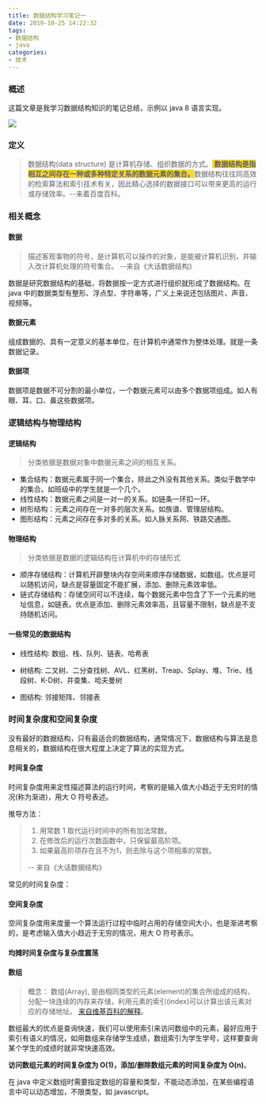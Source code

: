 ```yaml
---
title: 数据结构学习笔记一
date: 2019-10-25 14:22:32
tags:
- 数据结构
- java
categories:
- 技术
---
```


### 概述

这篇文章是我学习数据结构知识的笔记总结，示例以 java 8 语言实现。

![](https://blog-images.qiniu.wqf31415.xyz/data_structure.jpg)



### 定义

> 数据结构(data structure) 是计算机存储、组织数据的方式。<span style="background-color: #fad733;"> **数据结构是指相互之间存在一种或多种特定关系的数据元素的集合。**</span>数据结构往往同高效的检索算法和索引技术有关，因此精心选择的数据接口可以带来更高的运行或存储效率。--来着百度百科。



<!-- more-->



### 相关概念

#### 数据

> 描述客观事物的符号，是计算机可以操作的对象，是能被计算机识别，并输入改计算机处理的符号集合。 --来自《大话数据结构》

数据是研究数据结构的基础，将数据按一定方式进行组织就形成了数据结构。在 java 中的数据类型有整形、浮点型、字符串等，广义上来说还包括图片、声音、视频等。

#### 数据元素

组成数据的、具有一定意义的基本单位，在计算机中通常作为整体处理。就是一条数据记录。

#### 数据项

数据项是数据不可分割的最小单位，一个数据元素可以由多个数据项组成。如人有眼、耳、口、鼻这些数据项。



### 逻辑结构与物理结构

#### 逻辑结构

> 分类依据是数据对象中数据元素之间的相互关系。

- 集合结构：数据元素属于同一个集合，除此之外没有其他关系。类似于数学中的集合。如班级中的学生就是一个几个。
- 线性结构：数据元素之间是一对一的关系。如链条一环扣一环。
- 树形结构：元素之间存在一对多的层次关系。如族谱、管理层结构。
- 图形结构：元素之间存在多对多的关系。如人脉关系网、铁路交通图。

#### 物理结构

> 分类依据是数据的逻辑结构在计算机中的存储形式

- 顺序存储结构：计算机开辟整块内存空间来顺序存储数据，如数组。优点是可以随机访问，缺点是容量固定不能扩展，添加、删除元素效率低。
- 链式存储结构：存储空间可以不连续，每个数据元素中包含了下一个元素的地址信息，如链表。优点是添加、删除元素效率高，且容量不限制，缺点是不支持随机访问。

#### 一些常见的数据结构

- 线性结构: 数组、栈、队列、链表、哈希表

- 树结构: 二叉树、二分查找树、AVL、红黑树、Treap、Splay、堆、Trie、线段树、K-D树、并查集、哈夫曼树

- 图结构: 邻接矩阵、邻接表


### 时间复杂度和空间复杂度

没有最好的数据结构，只有最适合的数据结构，通常情况下，数据结构与算法是息息相关的，数据结构在很大程度上决定了算法的实现方式。

#### 时间复杂度

时间复杂度用来定性描述算法的运行时间，考察的是输入值大小趋近于无穷时的情况(称为渐进)，用大 O 符号表述。

推导方法：

> 1. 用常数 1 取代运行时间中的所有加法常数。
> 2. 在修改后的运行次数函数中，只保留最高阶项。
> 3. 如果最高阶项存在且不为1，则去除与这个项相乘的常数。
>
> -- 来自《大话数据结构》

常见的时间复杂度：



#### 空间复杂度

空间复杂度用来度量一个算法运行过程中临时占用的存储空间大小，也是渐进考察的，是考虑输入值大小趋近于无穷的情况，用大 O 符号表示。


#### 均摊时间复杂度与复杂度震荡





#### 数组

> 概念：
> 数组(Array), 是由相同类型的元素(element)的集合所组成的结构，分配一块连续的内存来存储，利用元素的索引(index)可以计算出该元素对应的存储地址。
> [来自维基百科的解释](https://zh.wikipedia.org/wiki/%E6%95%B0%E7%BB%84)。

数组最大的优点是查询快速，我们可以使用索引来访问数组中的元素，最好应用于索引有语义的情况，如用数组来存储学生成绩，数组索引为学生学号，这样要查询某个学生的成绩时就非常快速高效。

**访问数组元素的时间复杂度为 O(1)，添加/删除数组元素的时间复杂度为 O(n)**。

在 java 中定义数组时需要指定数组的容量和类型，不能动态添加，在某些编程语言中可以动态增加，不限类型，如 javascript。


